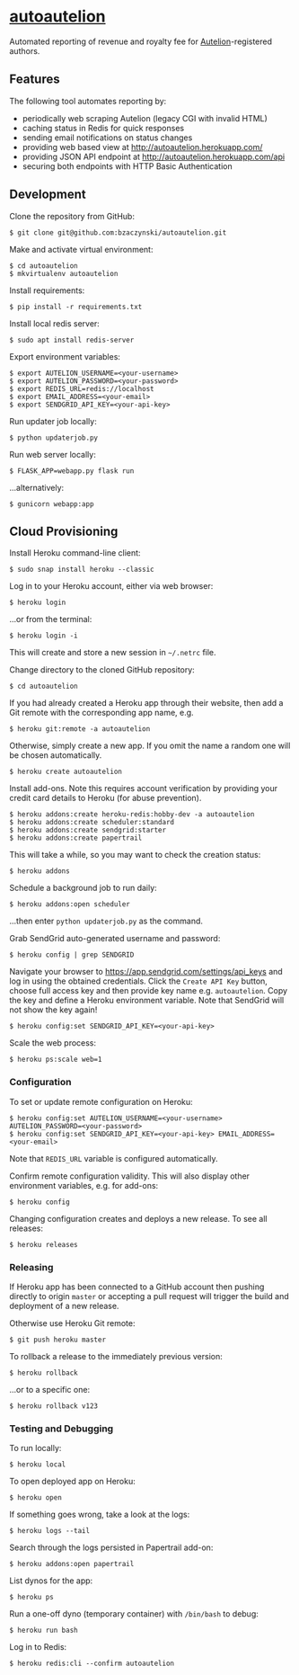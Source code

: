 # [autoautelion](http://autoautelion.herokuapp.com/)

Automated reporting of revenue and royalty fee for [Autelion](https://helion.pl/autelion/)-registered authors.

## Features

The following tool automates reporting by:

* periodically web scraping Autelion (legacy CGI with invalid HTML)
* caching status in Redis for quick responses
* sending email notifications on status changes
* providing web based view at <http://autoautelion.herokuapp.com/>
* providing JSON API endpoint at <http://autoautelion.herokuapp.com/api>
* securing both endpoints with HTTP Basic Authentication

## Development

Clone the repository from GitHub:

```shell
$ git clone git@github.com:bzaczynski/autoautelion.git
```

Make and activate virtual environment:

```shell
$ cd autoautelion
$ mkvirtualenv autoautelion
```

Install requirements:

```shell
$ pip install -r requirements.txt
```

Install local redis server:

```shell
$ sudo apt install redis-server
```

Export environment variables:

```shell
$ export AUTELION_USERNAME=<your-username>
$ export AUTELION_PASSWORD=<your-password>
$ export REDIS_URL=redis://localhost
$ export EMAIL_ADDRESS=<your-email>
$ export SENDGRID_API_KEY=<your-api-key>
```

Run updater job locally:

```shell
$ python updaterjob.py
```

Run web server locally:

```shell
$ FLASK_APP=webapp.py flask run
```

...alternatively:

```shell
$ gunicorn webapp:app
```

## Cloud Provisioning

Install Heroku command-line client:

```shell
$ sudo snap install heroku --classic
```

Log in to your Heroku account, either via web browser:

```shell
$ heroku login
```

...or from the terminal:

```shell
$ heroku login -i
```

This will create and store a new session in `~/.netrc` file.

Change directory to the cloned GitHub repository:

```shell
$ cd autoautelion
```

If you had already created a Heroku app through their website, then add a Git remote with the corresponding app name, e.g.

```shell
$ heroku git:remote -a autoautelion
```

Otherwise, simply create a new app. If you omit the name a random one will be chosen automatically.

```shell
$ heroku create autoautelion
```

Install add-ons. Note this requires account verification by providing your credit card details to Heroku (for abuse prevention).

```shell
$ heroku addons:create heroku-redis:hobby-dev -a autoautelion
$ heroku addons:create scheduler:standard
$ heroku addons:create sendgrid:starter
$ heroku addons:create papertrail
```

This will take a while, so you may want to check the creation status:

```shell
$ heroku addons
```

Schedule a background job to run daily:

```shell
$ heroku addons:open scheduler
```

...then enter `python updaterjob.py` as the command.

Grab SendGrid auto-generated username and password:

```shell
$ heroku config | grep SENDGRID
```

Navigate your browser to <https://app.sendgrid.com/settings/api_keys> and log in using the obtained credentials. Click the `Create API Key` button, choose full access key and then provide key name e.g. `autoautelion`. Copy the key and define a Heroku environment variable. Note that SendGrid will not show the key again!

```shell
$ heroku config:set SENDGRID_API_KEY=<your-api-key>
```

Scale the web process:

```shell
$ heroku ps:scale web=1
```

### Configuration

To set or update remote configuration on Heroku:

```shell
$ heroku config:set AUTELION_USERNAME=<your-username> AUTELION_PASSWORD=<your-password>
$ heroku config:set SENDGRID_API_KEY=<your-api-key> EMAIL_ADDRESS=<your-email>
```

Note that `REDIS_URL` variable is configured automatically.

Confirm remote configuration validity. This will also display other environment variables, e.g. for add-ons:

```shell
$ heroku config
```

Changing configuration creates and deploys a new release. To see all releases:

```shell
$ heroku releases
```

### Releasing

If Heroku app has been connected to a GitHub account then pushing directly to origin `master` or accepting a pull request will trigger the build and deployment of a new release.

Otherwise use Heroku Git remote:

```shell
$ git push heroku master
```

To rollback a release to the immediately previous version:

```shell
$ heroku rollback
```

...or to a specific one:

```shell
$ heroku rollback v123
```

### Testing and Debugging

To run locally:

```shell
$ heroku local
```

To open deployed app on Heroku:

```shell
$ heroku open
```

If something goes wrong, take a look at the logs:

```shell
$ heroku logs --tail
```

Search through the logs persisted in Papertrail add-on:

```shell
$ heroku addons:open papertrail
```

List dynos for the app:

```shell
$ heroku ps
```

Run a one-off dyno (temporary container) with `/bin/bash` to debug:

```shell
$ heroku run bash
```

Log in to Redis:

```shell
$ heroku redis:cli --confirm autoautelion
```
